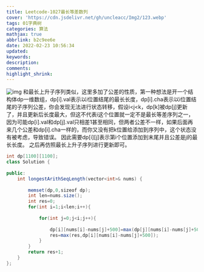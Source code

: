 ```yaml
---
title: Leetcode-1027最长等差数列
cover: 'https://cdn.jsdelivr.net/gh/uncleacc/Img2/123.webp'
tags: 01字典树
categories: 算法
mathjax: true
abbrlink: b2c9ee6e
date: 2022-02-23 10:56:34
updated:
keywords:
description:
comments:
highlight_shrink:
---
```




![img](https://cdn.jsdelivr.net/gh/uncleacc/website_materials_img/27ba9d758d86403e884e0ebea8971439.png) 和最长上升子序列类似，这里多加了公差的性质，第一种想法是开一个结构体dp一维数组，dp[i].val表示以i位置结尾的最长长度，dp[i].cha表示以i位置结尾的子序列公差，你会发现无法进行状态转移，假设i&lt;j&lt;k，dp[k]被dp[j]更新了，并且更新后长度最大，但这不代表i这个位置就一定不是最长等差序列之一，因为可能dp[i].val和dp[j].val只相差1甚至相同，但两者公差不一样，如果后面再来几个公差和dp[i].cha一样的，而你又没有把k位置给添加到序列中，这个状态没有被考虑，导致错误。 因此需要dp[i][j]表示第i个位置添加到末尾并且公差是j的最长长度。 之后再仿照最长上升子序列进行更新即可。

```java
int dp[1100][1100];
class Solution {
   
public:    
    int longestArithSeqLength(vector<int>& nums) {
   
        memset(dp,0,sizeof dp);
        int len=nums.size();
        int res=0;
        for(int i=1;i<len;i++){
   
            for(int j=0;j<i;j++){
   
                dp[i][nums[i]-nums[j]+500]=max(dp[j][nums[i]-nums[j]+500]+1,dp[i][nums[i]-nums[j]+500]);
                res=max(res,dp[i][nums[i]-nums[j]+500]);
            }
        }
        return res+1;
    }
};
```

